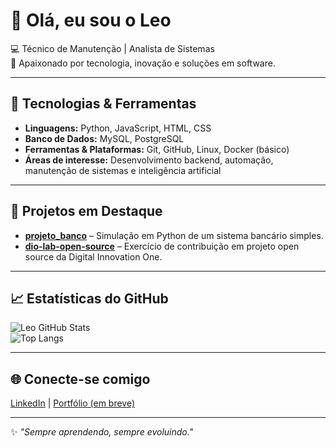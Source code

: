 # 👋 Olá, eu sou o Leo  

💻 Técnico de Manutenção | Analista de Sistemas  
🚀 Apaixonado por tecnologia, inovação e soluções em software.  

---

## 🔧 Tecnologias & Ferramentas
- **Linguagens:** Python, JavaScript, HTML, CSS  
- **Banco de Dados:** MySQL, PostgreSQL  
- **Ferramentas & Plataformas:** Git, GitHub, Linux, Docker (básico)  
- **Áreas de interesse:** Desenvolvimento backend, automação, manutenção de sistemas e inteligência artificial  

---

## 📌 Projetos em Destaque
- [**projeto_banco**](https://github.com/lenavegante/projeto_banco) – Simulação em Python de um sistema bancário simples.  
- [**dio-lab-open-source**](https://github.com/lenavegante/dio-lab-open-source) – Exercício de contribuição em projeto open source da Digital Innovation One.  

---

## 📈 Estatísticas do GitHub
![Leo GitHub Stats](https://github-readme-stats.vercel.app/api?username=lenavegante&show_icons=true&theme=tokyonight)  
![Top Langs](https://github-readme-stats.vercel.app/api/top-langs/?username=lenavegante&layout=compact&theme=tokyonight)

---

## 🌐 Conecte-se comigo
[LinkedIn](https://www.linkedin.com/) | [Portfólio (em breve)](#)

---

✨ *"Sempre aprendendo, sempre evoluindo."*  

